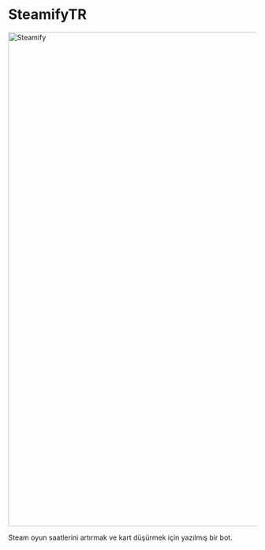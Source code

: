 # SteamifyTR

<img width="1535" height="1002" alt="Steamify" src="https://github.com/user-attachments/assets/cee203fc-6d4c-47ed-914e-ad762c71d63a" />

Steam oyun saatlerini artırmak ve kart düşürmek için yazılmış bir bot.
